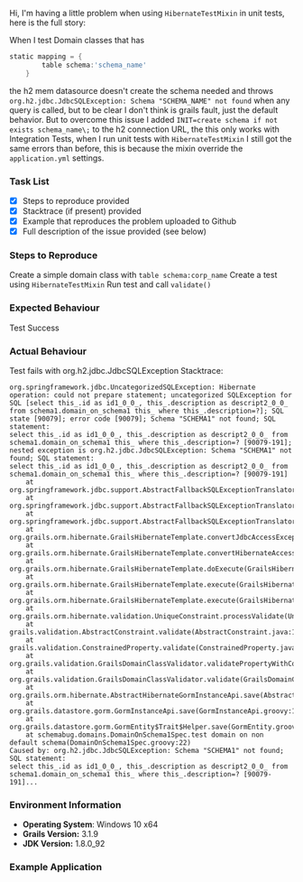 
Hi, I'm having a little problem when using `HibernateTestMixin` in unit tests, here is the full story:

When I test Domain classes that has
```groovy
static mapping = {
        table schema:'schema_name'
    }
```
the h2 mem datasource doesn't create the schema needed and throws `org.h2.jdbc.JdbcSQLException: Schema "SCHEMA_NAME" not found` when any query is called, but to be clear I don't think is grails fault, just the default behavior.
But to overcome this issue I added `INIT=create schema if not exists schema_name\;` to the h2 connection URL, the this only works with Integration Tests, when I run unit tests with `HibernateTestMixin` I still got the same errors than before, this is because the mixin override the `application.yml` settings.

### Task List
- [X] Steps to reproduce provided
- [X] Stacktrace (if present) provided
- [X] Example that reproduces the problem uploaded to Github
- [X] Full description of the issue provided (see below)

### Steps to Reproduce

Create a simple domain class with `table schema:corp_name`
Create a test using `HibernateTestMixin`
Run test and call `validate()`

### Expected Behaviour

Test Success

### Actual Behaviour

Test fails with org.h2.jdbc.JdbcSQLException
Stacktrace:
```
org.springframework.jdbc.UncategorizedSQLException: Hibernate operation: could not prepare statement; uncategorized SQLException for SQL [select this_.id as id1_0_0_, this_.description as descript2_0_0_ from schema1.domain_on_schema1 this_ where this_.description=?]; SQL state [90079]; error code [90079]; Schema "SCHEMA1" not found; SQL statement:
select this_.id as id1_0_0_, this_.description as descript2_0_0_ from schema1.domain_on_schema1 this_ where this_.description=? [90079-191]; nested exception is org.h2.jdbc.JdbcSQLException: Schema "SCHEMA1" not found; SQL statement:
select this_.id as id1_0_0_, this_.description as descript2_0_0_ from schema1.domain_on_schema1 this_ where this_.description=? [90079-191]
	at org.springframework.jdbc.support.AbstractFallbackSQLExceptionTranslator.translate(AbstractFallbackSQLExceptionTranslator.java:84)
	at org.springframework.jdbc.support.AbstractFallbackSQLExceptionTranslator.translate(AbstractFallbackSQLExceptionTranslator.java:81)
	at org.springframework.jdbc.support.AbstractFallbackSQLExceptionTranslator.translate(AbstractFallbackSQLExceptionTranslator.java:81)
	at org.grails.orm.hibernate.GrailsHibernateTemplate.convertJdbcAccessException(GrailsHibernateTemplate.java:621)
	at org.grails.orm.hibernate.GrailsHibernateTemplate.convertHibernateAccessException(GrailsHibernateTemplate.java:609)
	at org.grails.orm.hibernate.GrailsHibernateTemplate.doExecute(GrailsHibernateTemplate.java:200)
	at org.grails.orm.hibernate.GrailsHibernateTemplate.execute(GrailsHibernateTemplate.java:140)
	at org.grails.orm.hibernate.GrailsHibernateTemplate.execute(GrailsHibernateTemplate.java:110)
	at org.grails.orm.hibernate.validation.UniqueConstraint.processValidate(UniqueConstraint.java:148)
	at grails.validation.AbstractConstraint.validate(AbstractConstraint.java:107)
	at grails.validation.ConstrainedProperty.validate(ConstrainedProperty.java:979)
	at org.grails.validation.GrailsDomainClassValidator.validatePropertyWithConstraint(GrailsDomainClassValidator.java:211)
	at org.grails.validation.GrailsDomainClassValidator.validate(GrailsDomainClassValidator.java:81)
	at org.grails.orm.hibernate.AbstractHibernateGormInstanceApi.save(AbstractHibernateGormInstanceApi.groovy:122)
	at org.grails.datastore.gorm.GormInstanceApi.save(GormInstanceApi.groovy:115)
	at org.grails.datastore.gorm.GormEntity$Trait$Helper.save(GormEntity.groovy:98)
	at schemabug.domains.DomainOnSchema1Spec.test domain on non default schema(DomainOnSchema1Spec.groovy:22)
Caused by: org.h2.jdbc.JdbcSQLException: Schema "SCHEMA1" not found; SQL statement:
select this_.id as id1_0_0_, this_.description as descript2_0_0_ from schema1.domain_on_schema1 this_ where this_.description=? [90079-191]...
```

### Environment Information

- **Operating System**: Windows 10 x64
- **Grails Version:** 3.1.9
- **JDK Version:** 1.8.0_92

### Example Application
